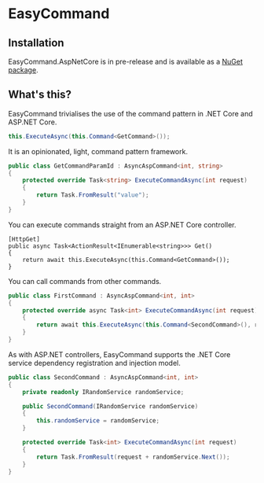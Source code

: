 # EasyCommand

## Installation
EasyCommand.AspNetCore is in pre-release and is available as a [NuGet package](https://www.nuget.org/packages/EasyCommand.AspNetCore/1.0.0-CI-20180821-153641).

## What's this?
EasyCommand trivialises the use of the command pattern in .NET Core and ASP.NET Core.

```csharp
this.ExecuteAsync(this.Command<GetCommand>());
```

It is an opinionated, light, command pattern framework.

```csharp
public class GetCommandParamId : AsyncAspCommand<int, string>
{
    protected override Task<string> ExecuteCommandAsync(int request)
    {
        return Task.FromResult("value");
    }
}
```

You can execute commands straight from an ASP.NET Core controller.

```
[HttpGet]
public async Task<ActionResult<IEnumerable<string>>> Get()
{
    return await this.ExecuteAsync(this.Command<GetCommand>());
}
```

You can call commands from other commands.

```csharp
public class FirstCommand : AsyncAspCommand<int, int>
{
    protected override async Task<int> ExecuteCommandAsync(int request)
    {
        return await this.ExecuteAsync(this.Command<SecondCommand>(), request);
    }
}
```

As with ASP.NET controllers, EasyCommand supports the .NET Core service dependency registration and injection model.

```csharp
public class SecondCommand : AsyncAspCommand<int, int>
{
    private readonly IRandomService randomService;

    public SecondCommand(IRandomService randomService)
    {
        this.randomService = randomService;
    }

    protected override Task<int> ExecuteCommandAsync(int request)
    {
        return Task.FromResult(request + randomService.Next());
    }
}
```
